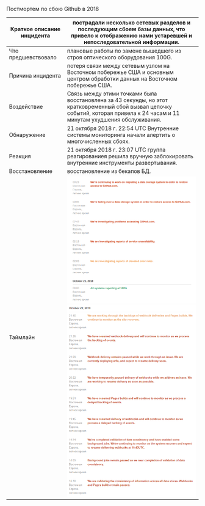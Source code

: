 Постмортем по сбою Github в 2018

| Краткое описание инцидента  | пострадали несколько сетевых разделов и последующим сбоем базы данных, что привело к отображению нами устаревшей и непоследовательной информации.                                                              |
| ---- | ---- |
| Что предшевствовало         | плановые работы по замене вышедшего из строя оптического оборудования 100G.                                                                                                                                    |
| Причина инцидента           | потеря связи между сетевым узлом на Восточном побережье США и основным центром обработки данных на Восточном побережье США.                                                                                    |
| Воздействие                 | Связь между этими точками была восстановлена ​​за 43 секунды, но этот кратковременный сбой вызвал цепочку событий, которая привела к 24 часам и 11 минутам ухудшения обслуживания.                               |
| Обнаружение                 | 21 октября 2018 г. 22:54 UTC Внутренние системы мониторинга начали алертить о многочисленных сбоях.                                                                                                            |
| Реакция                     | 21 октября 2018 г. 23:07 UTC группа реагированиея решила вручную заблокировать внутренние инструменты развертывания.                                                                                           |
| Восстановление              | восстановление из бекапов БД.                                                                                                                                                                                  |
| Таймлайн                    | ![](https://github.com/Hoaxlt/Homeworks/blob/main/incident-managment/zj8z98kc4_mgpnyyxrco1rycrhu.png) ![](https://github.com/Hoaxlt/Homeworks/blob/main/incident-managment/4thdbae4vmrg23jpu3zsyiguhya.png)    |
